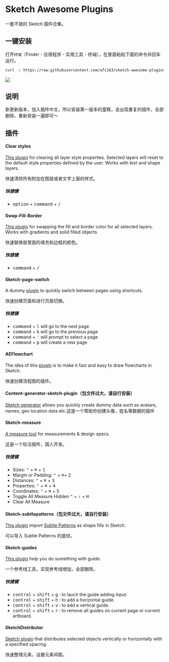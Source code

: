 # Sketch Awesome Plugins

一套不错的 Sketch 插件合集。

## 一键安装

打开`终端`（Finder - 应用程序 - 实用工具 - 终端），在里面粘贴下面的命令并回车运行。

```bash
curl -L https://raw.githubusercontent.com/afc163/sketch-awesome-plugins/master/install.sh | sh
```

![](https://t.alipayobjects.com/images/T1SD4fXkXrXXXXXXXX.png)

## 说明

新更新版本，加入插件中文，所以安装第一版本的童鞋，会出现重复的插件，全部删除，重新安装一遍即可～

## 插件

#### Clear styles 

[This plugin](https://github.com/nathco/Clear-Styles) for clearing all layer style properties. Selected layers will reset to the default style properties defined by the user. Works with text and shape layers.

快速清除所有附加在图层或者文字上面的样式。

##### 快捷键

- <kbd>option</kbd> + <kbd>command</kbd> + <kbd>/</kbd>

#### Swap-Fill-Border

[This plugin](https://github.com/nathco/Swap-Fill-Border) for swapping the fill and 
border color for all selected layers. Works with gradients and solid filled objects

快速替换层里面的填充和边框的颜色。

##### 快捷键

- <kbd>command</kbd> + <kbd>/</kbd>

#### Sketch-page-switch

A dummy [plugin](https://github.com/mauehara/sketch-page-switch) to quickly switch between pages using shortcuts. 

快速创建页面和进行页面切换。

##### 快捷键

- <kbd>command</kbd> + <kbd>l</kbd> will go to the next page
- <kbd>command</kbd> + <kbd>k</kbd> will go to the previous page
- <kbd>command</kbd> + <kbd>'</kbd> will prompt to select a page
- <kbd>command</kbd> + <kbd>p</kbd> will create a new page

#### AEFlowchart

The idea of this [plugin](https://github.com/tadija/AEFlowchart) is to make it fast and easy to draw flowcharts in Sketch. 

快速创建流程图的插件。

#### Content-generator-sketch-plugin（包文件过大，请自行安装）

[Sketch generator](https://github.com/timuric/Content-generator-sketch-plugin) allows you quickly create dummy data such as avatars, names, geo location data etc.这是一个帮助你创建头像，姓名等数据的插件


#### Sketch-measure

[A measure tool](https://github.com/utom/sketch-measure) for measurements & design specs.

这是一个标注插件，国人开发。

##### 快捷键

- Sizes: <kbd>⌃</kbd> + <kbd>⌘</kbd> + <kbd>1</kbd>
- Margin or Padding: <kbd>⌃</kbd> + <kbd>⌘</kbd>+ <kbd>2</kbd>
- Distances: <kbd>⌃</kbd> + <kbd>⌘</kbd> + <kbd>3</kbd>
- Properties: <kbd>⌃</kbd> + <kbd>⌘</kbd> + <kbd>4</kbd>
- Coordinates: <kbd>⌃</kbd> + <kbd>⌘</kbd> + <kbd>5</kbd>
- Toggle All Measure Hidden <kbd>⌃</kbd> + <kbd>⇧</kbd> + <kbd>H</kbd>
- Clear All Measure

#### Sketch-subtlepatterns（包文件过大，请自行安装）

[This plugin](https://github.com/dunckr/sketch-subtlepatterns)  import [Subtle Patterns](https://github.com/subtlepatterns/SubtlePatterns) as shape fills in Sketch.

可以导入 Subtle Patterns 的底纹。

#### Sketch-guides

[This plugin](https://github.com/petehouston/sketch-guides) help you do something with guide.

一个参考线工具，实现参考线增加，全部删除。

##### 快捷键

- <kbd>control</kbd> + <kbd>shift</kbd> + <kbd>g</kbd> : to lauch the guide adding input.
- <kbd>control</kbd> + <kbd>shift</kbd> + <kbd>h</kbd> : to add a horizontal guide.
- <kbd>control</kbd> + <kbd>shift</kbd> + <kbd>v</kbd> : to add a vertical guide.
- <kbd>control</kbd> + <kbd>shift</kbd> + <kbd>r</kbd> : to remove all guides on current page or current artboard.


#### SketchDistributor

[Sketch plugin](https://github.com/PEZ/SketchDistributor) that distributes selected objects vertically or horizontally with a specified spacing.

快速整理元素，设置元素间距。

